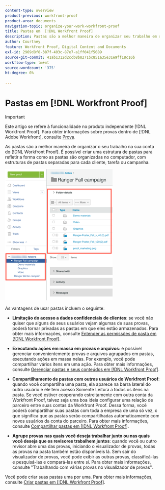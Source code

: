 ```yaml
---
content-type: overview
product-previous: workfront-proof
product-area: documents
navigation-topic: organize-your-work-workfront-proof
title: Pastas em  [!DNL Workfront Proof]
description: Pastas são a melhor maneira de organizar seu trabalho em sua conta  [!DNL Workfront Proof] . É possível criar uma estrutura de pastas para refletir a forma como as pastas são organizadas no computador, com estruturas de pastas separadas para cada cliente, tarefa ou campanha.
author: Courtney
feature: Workfront Proof, Digital Content and Documents
exl-id: 2969d8f8-387f-403c-87e7-a1ff041f5089
source-git-commit: 41ab1312d2ccb8b8271bc851a35e31e9ff18c16b
workflow-type: tm+mt
source-wordcount: '375'
ht-degree: 0%

---
```


# Pastas em [!DNL Workfront Proof]

>[!IMPORTANT]
>
>Este artigo se refere à funcionalidade no produto independente [!DNL Workfront Proof]. Para obter informações sobre provas dentro de [!DNL Adobe Workfront], consulte [Prova](../../../review-and-approve-work/proofing/proofing.md).

As pastas são a melhor maneira de organizar o seu trabalho na sua conta do [!DNL Workfront Proof]. É possível criar uma estrutura de pastas para refletir a forma como as pastas são organizadas no computador, com estruturas de pastas separadas para cada cliente, tarefa ou campanha.

![pastas.png](assets/folders-350x425.png)

As vantagens de usar pastas incluem o seguinte:

* **Limitação do acesso a dados confidenciais de clientes**: se você não quiser que alguns de seus usuários vejam algumas de suas provas, poderá tornar privadas as pastas em que eles estão armazenados. Para obter mais informações, consulte [Entender as permissões de pasta em [!DNL Workfront Proof]](../../../workfront-proof/wp-work-proofsfiles/organize-your-work/folder-permissions.md).

* **Executando ações em massa em provas e arquivos**: é possível gerenciar convenientemente provas e arquivos agrupados em pastas, executando ações em massa nelas. Por exemplo, você pode compartilhar vários itens em uma ação. Para obter mais informações, consulte [Gerenciar pastas e seus conteúdos em [!DNL Workfront Proof]](../../../workfront-proof/wp-work-proofsfiles/organize-your-work/manage-folders-and-contents.md).

* **Compartilhamento de pastas com outros usuários do Workfront Proof**: quando você compartilha uma pasta, ela aparece na barra lateral do outro usuário e ele tem acesso Somente Leitura a todos os itens na pasta. Se você estiver cooperando estreitamente com outra conta da Workfront Proof, talvez seja uma boa ideia configurar uma relação de parceiro entre suas contas da Workfront Proof. Dessa forma, você poderá compartilhar suas pastas com toda a empresa de uma só vez, o que significa que as pastas serão compartilhadas automaticamente com novos usuários da conta do parceiro. Para obter mais informações, consulte [Compartilhar pastas em [!DNL Workfront Proof]](../../../workfront-proof/wp-work-proofsfiles/organize-your-work/share-folders.md).

* **Agrupe provas nas quais você deseja trabalhar junto ou nas quais você deseja que os revisores trabalhem juntos**: quando você ou outro revisor abre uma das provas, iniciando o visualizador de provas, todas as provas na pasta também estão disponíveis lá. Sem sair do visualizador de provas, você pode exibir as outras provas, classificá-las e pesquisá-las e compará-las entre si. Para obter mais informações, consulte &quot;Trabalhando com várias provas no visualizador de provas&quot;.

Você pode criar suas pastas uma por uma. Para obter mais informações, consulte [Criar pastas em [!DNL Workfront Proof]](../../../workfront-proof/wp-work-proofsfiles/organize-your-work/create-folders.md).
